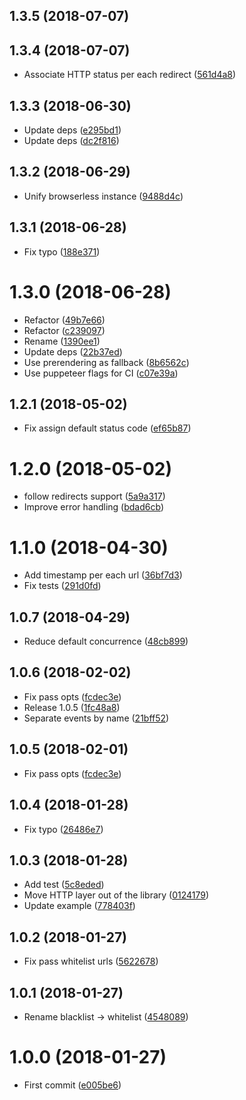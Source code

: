 <a name="1.3.5"></a>
## 1.3.5 (2018-07-07)




<a name="1.3.4"></a>
## 1.3.4 (2018-07-07)

* Associate HTTP status per each redirect ([561d4a8](https://github.com/urlint/core/commit/561d4a8))



<a name="1.3.3"></a>
## 1.3.3 (2018-06-30)

* Update deps ([e295bd1](https://github.com/urlint/core/commit/e295bd1))
* Update deps ([dc2f816](https://github.com/urlint/core/commit/dc2f816))



<a name="1.3.2"></a>
## 1.3.2 (2018-06-29)

* Unify browserless instance ([9488d4c](https://github.com/urlint/core/commit/9488d4c))



<a name="1.3.1"></a>
## 1.3.1 (2018-06-28)

* Fix typo ([188e371](https://github.com/urlint/core/commit/188e371))



<a name="1.3.0"></a>
# 1.3.0 (2018-06-28)

* Refactor ([49b7e66](https://github.com/urlint/core/commit/49b7e66))
* Refactor ([c239097](https://github.com/urlint/core/commit/c239097))
* Rename ([1390ee1](https://github.com/urlint/core/commit/1390ee1))
* Update deps ([22b37ed](https://github.com/urlint/core/commit/22b37ed))
* Use prerendering as fallback ([8b6562c](https://github.com/urlint/core/commit/8b6562c))
* Use puppeteer flags for CI ([c07e39a](https://github.com/urlint/core/commit/c07e39a))



<a name="1.2.1"></a>
## 1.2.1 (2018-05-02)

* Fix assign default status code ([ef65b87](https://github.com/urlint/urlint/commit/ef65b87))



<a name="1.2.0"></a>
# 1.2.0 (2018-05-02)

* follow redirects support ([5a9a317](https://github.com/urlint/urlint/commit/5a9a317))
* Improve error handling ([bdad6cb](https://github.com/urlint/urlint/commit/bdad6cb))



<a name="1.1.0"></a>
# 1.1.0 (2018-04-30)

* Add timestamp per each url ([36bf7d3](https://github.com/urlint/urlint/commit/36bf7d3))
* Fix tests ([291d0fd](https://github.com/urlint/urlint/commit/291d0fd))



<a name="1.0.7"></a>
## 1.0.7 (2018-04-29)

* Reduce default concurrence ([48cb899](https://github.com/urlint/urlint/commit/48cb899))



<a name="1.0.6"></a>
## 1.0.6 (2018-02-02)

* Fix pass opts ([fcdec3e](https://github.com/urlint/urlint/commit/fcdec3e))
* Release 1.0.5 ([1fc48a8](https://github.com/urlint/urlint/commit/1fc48a8))
* Separate events by name ([21bff52](https://github.com/urlint/urlint/commit/21bff52))



<a name="1.0.5"></a>
## 1.0.5 (2018-02-01)

* Fix pass opts ([fcdec3e](https://github.com/urlint/urlint/commit/fcdec3e))



<a name="1.0.4"></a>
## 1.0.4 (2018-01-28)

* Fix typo ([26486e7](https://github.com/urlint/urlint/commit/26486e7))



<a name="1.0.3"></a>
## 1.0.3 (2018-01-28)

* Add test ([5c8eded](https://github.com/urlint/urlint/commit/5c8eded))
* Move HTTP layer out of the library ([0124179](https://github.com/urlint/urlint/commit/0124179))
* Update example ([778403f](https://github.com/urlint/urlint/commit/778403f))



<a name="1.0.2"></a>
## 1.0.2 (2018-01-27)

* Fix pass whitelist urls ([5622678](https://github.com/urlint/urlint/commit/5622678))



<a name="1.0.1"></a>
## 1.0.1 (2018-01-27)

* Rename blacklist → whitelist ([4548089](https://github.com/urlint/urlint/commit/4548089))



<a name="1.0.0"></a>
# 1.0.0 (2018-01-27)

* First commit ([e005be6](https://github.com/urlint/urlint/commit/e005be6))



